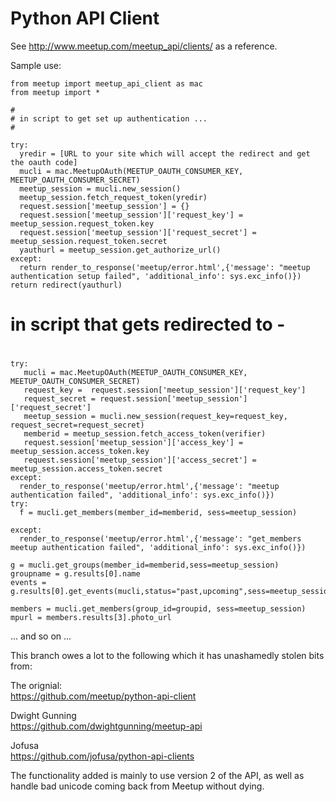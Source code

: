 Python API Client
=================

See http://www.meetup.com/meetup_api/clients/ as a reference.


Sample use:


    from meetup import meetup_api_client as mac
    from meetup import *
  
    #
    # in script to get set up authentication ...
    #
  
    try:
      yredir = [URL to your site which will accept the redirect and get the oauth code]
      mucli = mac.MeetupOAuth(MEETUP_OAUTH_CONSUMER_KEY, MEETUP_OAUTH_CONSUMER_SECRET)
      meetup_session = mucli.new_session()
      meetup_session.fetch_request_token(yredir)
      request.session['meetup_session'] = {}
      request.session['meetup_session']['request_key'] = meetup_session.request_token.key
      request.session['meetup_session']['request_secret'] = meetup_session.request_token.secret
      yauthurl = meetup_session.get_authorize_url()
    except:    
      return render_to_response('meetup/error.html',{'message': "meetup authentication setup failed", 'additional_info': sys.exc_info()})
    return redirect(yauthurl)
  
  #
  # in script that gets redirected to -
  #
  
    try: 
       mucli = mac.MeetupOAuth(MEETUP_OAUTH_CONSUMER_KEY, MEETUP_OAUTH_CONSUMER_SECRET)
       request_key =  request.session['meetup_session']['request_key']
       request_secret = request.session['meetup_session']['request_secret']
       meetup_session = mucli.new_session(request_key=request_key, request_secret=request_secret)
       memberid = meetup_session.fetch_access_token(verifier)
       request.session['meetup_session']['access_key'] = meetup_session.access_token.key
       request.session['meetup_session']['access_secret'] = meetup_session.access_token.secret   
    except:
      render_to_response('meetup/error.html',{'message': "meetup authentication failed", 'additional_info': sys.exc_info()})
    try:
      f = mucli.get_members(member_id=memberid, sess=meetup_session)
     
    except:
      render_to_response('meetup/error.html',{'message': "get_members meetup authentication failed", 'additional_info': sys.exc_info()})

    g = mucli.get_groups(member_id=memberid,sess=meetup_session)
    groupname = g.results[0].name
    events = g.results[0].get_events(mucli,status="past,upcoming",sess=meetup_session)

    members = mucli.get_members(group_id=groupid, sess=meetup_session)
    mpurl = members.results[3].photo_url

 

... and so on ...



This branch owes a lot to the following which it has unashamedly stolen bits from:


The orignial:  
https://github.com/meetup/python-api-client  

Dwight Gunning  
https://github.com/dwightgunning/meetup-api  

Jofusa  
https://github.com/jofusa/python-api-clients  


The functionality added is mainly to use version 2 of the API, as well as handle bad unicode coming back from Meetup without dying.